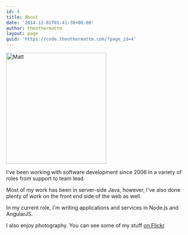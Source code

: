 ```yaml
---
id: 4
title: About
date: '2014-12-01T01:41:30+00:00'
author: theothermattm
layout: page
guid: 'https://code.theothermattm.com/?page_id=4'
---
```


<a href="https://code.theothermattm.com/wp-content/uploads/2014/12/matt-millerlitehat-sq.jpg"><img class="alignnone size-medium wp-image-5" src="https://code.theothermattm.com/wp-content/uploads/2014/12/matt-millerlitehat-sq-270x300.jpg" alt="Matt" width="270" height="300" /></a> 

I've been working with software development since 2006 in a variety of roles from support to team lead.

Most of my work has been in server-side Java, however, I've also done plenty of work on the front end side of the web as well.

In my current role, I'm writing applications and services in Node.js and AngularJS.

I also enjoy photography. You can see some of my stuff <a title="on flickr" href="http://flickr.com/theothermattm" target="_blank">on Flickr</a>

